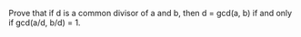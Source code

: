 Prove that if d is a common divisor of a and b, then d = gcd(a, b) if and only if
gcd(a/d, b/d) = 1.